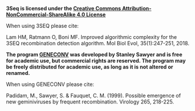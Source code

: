 **3Seq is licensed under the [Creative Commons Attribution-NonCommercial-ShareAlike 4.0 License](https://creativecommons.org/licenses/by-nc-sa/4.0/)**

When using 3SEQ please cite:

Lam HM, Ratmann O, Boni MF. Improved algorithmic complexity for the 3SEQ recombination detection algorithm. Mol Biol Evol, 35(1):247-251, 2018.



**The program [GENECONV](https://www.math.wustl.edu/~sawyer/geneconv/) was developed by Stanley Sawyer and is free for academic use, but commercial rights are reserved. The program may be freely distributed for academic use, as long as it is not altered or renamed.**

When using GENECONV please cite:

Padidam, M., Sawyer, S. & Fauquet, C. M. (1999). Possible emergence of new geminiviruses by frequent recombination. Virology 265, 218-225.